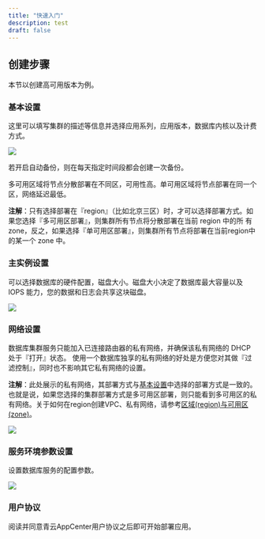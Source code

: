 ```yaml
---
title: "快速入门"
description: test
draft: false
---
```


## 创建步骤

本节以创建高可用版本为例。

### 基本设置

这里可以填写集群的描述等信息并选择应用系列，应用版本，数据库内核以及计费方式。

![](../../_images/base_step_1.png)

若开启自动备份，则在每天指定时间段都会创建一次备份。

多可用区域将节点分散部署在不同区，可用性高。单可用区域将节点部署在同一个区，网络延迟最低。

**注解**：只有选择部署在『region』（比如北京三区）时，才可以选择部署方式。如果您选择『多可用区部署』，则集群所有节点将分散部署在当前 region 中的所 有zone，反之，如果选择『单可用区部署』，则集群所有节点将部署在当前region中的某一个 zone 中。

### 主实例设置

可以选择数据库的硬件配置，磁盘大小。磁盘大小决定了数据库最大容量以及 IOPS 能力，您的数据和日志会共享这块磁盘。

![](../../_images/base_step_2.png)

### 网络设置

数据库集群服务只能加入已连接路由器的私有网络，并确保该私有网络的 DHCP 处于『打开』状态。 使用一个数据库独享的私有网络的好处是方便您对其做『过滤控制』，同时也不影响其它私有网络的设置。

**注解**：此处展示的私有网络，其部署方式与[基本设置](#基本设置)中选择的部署方式是一致的。也就是说，如果您选择的集群部署方式是多可用区部署，则只能看到多可用区的私有网络。关于如何在region创建VPC、私有网络，请参考[区域(region)与可用区(zone)](https://docs.qingcloud.com/product/region)。

![](../../_images/base_step_3.png)


### 服务环境参数设置

设置数据库服务的配置参数。

![](../../_images/base_step_4.png)

### 用户协议

阅读并同意青云AppCenter用户协议之后即可开始部署应用。